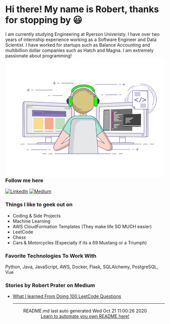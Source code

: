 # Hi there! My name is Robert, thanks for stopping by 😃

I am currently studying Engineering at Ryerson Univeristy. I have over two years of internship experience working as a Software Engineer and Data Scientist. I have worked for startups such as Balance Accounting and multibillion dollar companies such as Hatch and Magna. I am extremely passionate about programming!
<img align="right" alt="GIF" src="https://raw.githubusercontent.com/devSouvik/devSouvik/master/gif3.gif" width="500"/>

### Follow me here
<a href="https://www.linkedin.com/in/r-prater/" target="_blank"><img alt="LinkedIn" src="https://img.shields.io/badge/linkedin-%230077B5.svg?&style=for-the-badge&logo=linkedin&logoColor=white" /></a>
<a href="https://medium.com/@robcprater" target="_blank"><img alt="Medium" src="https://img.shields.io/badge/medium-%2312100E.svg?&style=for-the-badge&logo=medium&logoColor=white" /></a>

### Things I like to geek out on
 - Coding & Side Projects
 - Machine Learning
 - AWS CloudFormation Templates (They make life SO MUCH easier)
 - LeetCode
 - Chess
 - Cars & Motorcycles (Especially if its a 69 Mustang or a Triumph)

### Favorite Technologies To Work With
Python, Java, JavaScript, AWS, Docker, Flask, SQLAlchemy, PostgreSQL, Vue

### Stories by Robert Prater on Medium
 - [What I learned From Doing 100 LeetCode Questions](https://medium.com/@robcprater/what-i-learned-from-doing-100-leetcode-questions-c44537cd1d6d?source=rss-3fcc6c71db0------2)<hr>
<div align="center">
README.md last auto generated Wed Oct 21 11:00:26 2020
<br>
<a href="https://towardsdatascience.com/auto-updating-your-github-profile-with-python-cde87b638168" target="_blank">Learn to automate you own README here!</a>
</div>
